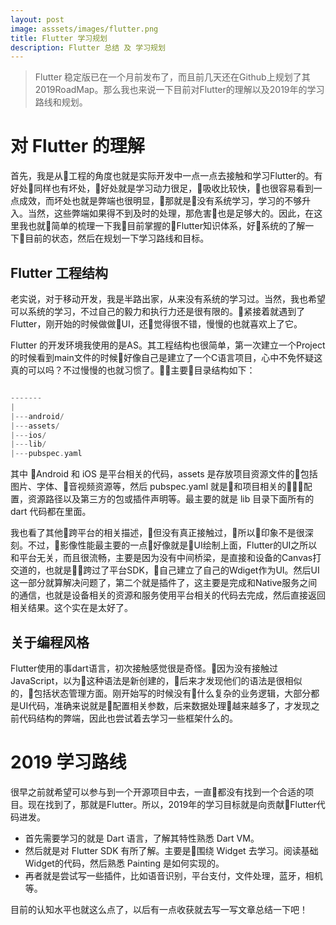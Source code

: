 ```yaml
---
layout: post
image: asssets/images/flutter.png
title: Flutter 学习规划
description: Flutter 总结 及 学习规划
---
```


> Flutter 稳定版已在一个月前发布了，而且前几天还在Github上规划了其2019RoadMap。那么我也来说一下目前对Flutter的理解以及2019年的学习路线和规划。

# 对 Flutter 的理解

首先，我是从工程的角度也就是实际开发中一点一点去接触和学习Flutter的。有好处同样也有坏处，好处就是学习动力很足，吸收比较快，也很容易看到一点成效，而坏处也就是弊端也很明显，那就是没有系统学习，学习的不够升入。当然，这些弊端如果得不到及时的处理，那危害也是足够大的。因此，在这里我也就简单的梳理一下我目前掌握的Flutter知识体系，好系统的了解一下目前的状态，然后在规划一下学习路线和目标。

## Flutter 工程结构

老实说，对于移动开发，我是半路出家，从来没有系统的学习过。当然，我也希望可以系统的学习，不过自己的毅力和执行力还是很有限的。紧接着就遇到了 Flutter，刚开始的时候做做UI，还觉得很不错，慢慢的也就喜欢上了它。

Flutter 的开发环境我使用的是AS。其工程结构也很简单，第一次建立一个Project的时候看到main文件的时候好像自己是建立了一个C语言项目，心中不免怀疑这真的可以吗？不过慢慢的也就习惯了。主要目录结构如下：

```dart

-------
|
|---android/
|---assets/
|---ios/
|---lib/
|---pubspec.yaml

```

其中 Android 和 iOS 是平台相关的代码，assets 是存放项目资源文件的包括图片、字体、音视频资源等，然后 pubspec.yaml 就是和项目相关的配置，资源路径以及第三方的包或插件声明等。最主要的就是 lib 目录下面所有的 dart 代码都在里面。

我也看了其他跨平台的相关描述，但没有真正接触过，所以印象不是很深刻。不过，影像性能最主要的一点好像就是UI绘制上面，Flutter的UI之所以和平台无关，而且很流畅，主要是因为没有中间桥梁，是直接和设备的Canvas打交道的，也就是跨过了平台SDK，自己建立了自己的Wdiget作为UI。然后UI这一部分就算解决问题了，第二个就是插件了，这主要是完成和Native服务之间的通信，也就是设备相关的资源和服务使用平台相关的代码去完成，然后直接返回相关结果。这个实在是太好了。

## 关于编程风格

Flutter使用的事dart语言，初次接触感觉很是奇怪。因为没有接触过JavaScript，以为这种语法是新创建的，后来才发现他们的语法是很相似的，包括状态管理方面。刚开始写的时候没有什么复杂的业务逻辑，大部分都是UI代码，准确来说就是配置相关参数，后来数据处理越来越多了，才发现之前代码结构的弊端，因此也尝试着去学习一些框架什么的。

# 2019 学习路线

很早之前就希望可以参与到一个开源项目中去，一直都没有找到一个合适的项目。现在找到了，那就是Flutter。所以，2019年的学习目标就是向贡献Flutter代码进发。

- 首先需要学习的就是 Dart 语言，了解其特性熟悉 Dart VM。
- 然后就是对 Flutter SDK 有所了解。主要是围绕 Widget 去学习。阅读基础Widget的代码，然后熟悉 Painting 是如何实现的。
- 再者就是尝试写一些插件，比如语音识别，平台支付，文件处理，蓝牙，相机等。

目前的认知水平也就这么点了，以后有一点收获就去写一写文章总结一下吧！